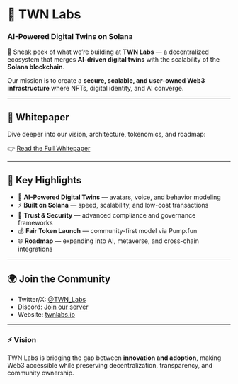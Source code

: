 # 🚀 TWN Labs

### AI-Powered Digital Twins on Solana

👀 Sneak peek of what we’re building at **TWN Labs** — a decentralized ecosystem that merges **AI-driven digital twins** with the scalability of the **Solana blockchain**.  

Our mission is to create a **secure, scalable, and user-owned Web3 infrastructure** where NFTs, digital identity, and AI converge.  

---

## 📄 Whitepaper
Dive deeper into our vision, architecture, tokenomics, and roadmap:  

👉 [Read the Full Whitepaper](./TWNLabs-Whitepaper.pdf)  

---

## 🔑 Key Highlights
- 🤖 **AI-Powered Digital Twins** — avatars, voice, and behavior modeling  
- ⚡ **Built on Solana** — speed, scalability, and low-cost transactions  
- 🔐 **Trust & Security** — advanced compliance and governance frameworks  
- 💰 **Fair Token Launch** — community-first model via Pump.fun  
- 🌐 **Roadmap** — expanding into AI, metaverse, and cross-chain integrations  

---

## 🌍 Join the Community
- Twitter/X: [@TWN_Labs](https://x.com/TWN_Labs)  
- Discord: [Join our server](https://discord.gg/your-invite)  
- Website: [twnlabs.io](https://twnlabs.io)  

---

### ⚡ Vision
TWN Labs is bridging the gap between **innovation and adoption**, making Web3 accessible while preserving decentralization, transparency, and community ownership.  
